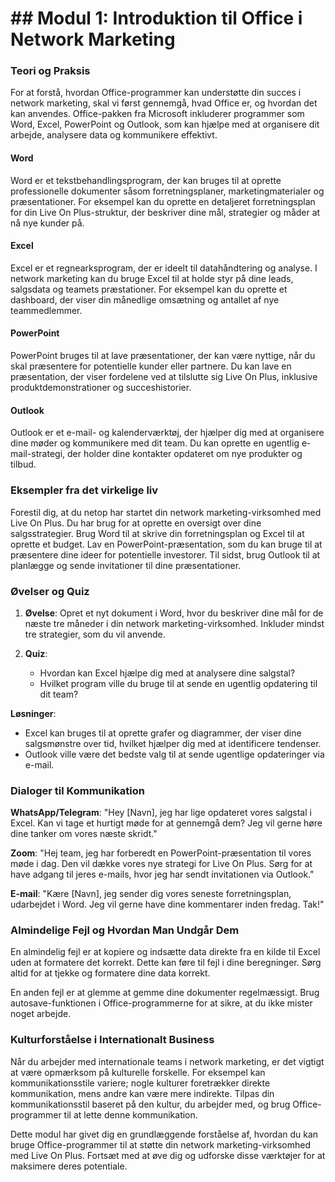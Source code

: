 # ## Modul 1: Introduktion til Office i Network Marketing

### Teori og Praksis

For at forstå, hvordan Office-programmer kan understøtte din succes i network marketing, skal vi først gennemgå, hvad Office er, og hvordan det kan anvendes. Office-pakken fra Microsoft inkluderer programmer som Word, Excel, PowerPoint og Outlook, som kan hjælpe med at organisere dit arbejde, analysere data og kommunikere effektivt.

#### Word

Word er et tekstbehandlingsprogram, der kan bruges til at oprette professionelle dokumenter såsom forretningsplaner, marketingmaterialer og præsentationer. For eksempel kan du oprette en detaljeret forretningsplan for din Live On Plus-struktur, der beskriver dine mål, strategier og måder at nå nye kunder på.

#### Excel

Excel er et regnearksprogram, der er ideelt til datahåndtering og analyse. I network marketing kan du bruge Excel til at holde styr på dine leads, salgsdata og teamets præstationer. For eksempel kan du oprette et dashboard, der viser din månedlige omsætning og antallet af nye teammedlemmer.

#### PowerPoint

PowerPoint bruges til at lave præsentationer, der kan være nyttige, når du skal præsentere for potentielle kunder eller partnere. Du kan lave en præsentation, der viser fordelene ved at tilslutte sig Live On Plus, inklusive produktdemonstrationer og succeshistorier.

#### Outlook

Outlook er et e-mail- og kalenderværktøj, der hjælper dig med at organisere dine møder og kommunikere med dit team. Du kan oprette en ugentlig e-mail-strategi, der holder dine kontakter opdateret om nye produkter og tilbud.

### Eksempler fra det virkelige liv

Forestil dig, at du netop har startet din network marketing-virksomhed med Live On Plus. Du har brug for at oprette en oversigt over dine salgsstrategier. Brug Word til at skrive din forretningsplan og Excel til at oprette et budget. Lav en PowerPoint-præsentation, som du kan bruge til at præsentere dine ideer for potentielle investorer. Til sidst, brug Outlook til at planlægge og sende invitationer til dine præsentationer.

### Øvelser og Quiz

1. **Øvelse**: Opret et nyt dokument i Word, hvor du beskriver dine mål for de næste tre måneder i din network marketing-virksomhed. Inkluder mindst tre strategier, som du vil anvende.

2. **Quiz**:
   - Hvordan kan Excel hjælpe dig med at analysere dine salgstal?
   - Hvilket program ville du bruge til at sende en ugentlig opdatering til dit team?

**Løsninger**:
   - Excel kan bruges til at oprette grafer og diagrammer, der viser dine salgsmønstre over tid, hvilket hjælper dig med at identificere tendenser.
   - Outlook ville være det bedste valg til at sende ugentlige opdateringer via e-mail.

### Dialoger til Kommunikation

**WhatsApp/Telegram**:
"Hey [Navn], jeg har lige opdateret vores salgstal i Excel. Kan vi tage et hurtigt møde for at gennemgå dem? Jeg vil gerne høre dine tanker om vores næste skridt."

**Zoom**:
"Hej team, jeg har forberedt en PowerPoint-præsentation til vores møde i dag. Den vil dække vores nye strategi for Live On Plus. Sørg for at have adgang til jeres e-mails, hvor jeg har sendt invitationen via Outlook."

**E-mail**:
"Kære [Navn], jeg sender dig vores seneste forretningsplan, udarbejdet i Word. Jeg vil gerne have dine kommentarer inden fredag. Tak!"

### Almindelige Fejl og Hvordan Man Undgår Dem

En almindelig fejl er at kopiere og indsætte data direkte fra en kilde til Excel uden at formatere det korrekt. Dette kan føre til fejl i dine beregninger. Sørg altid for at tjekke og formatere dine data korrekt.

En anden fejl er at glemme at gemme dine dokumenter regelmæssigt. Brug autosave-funktionen i Office-programmerne for at sikre, at du ikke mister noget arbejde.

### Kulturforståelse i Internationalt Business

Når du arbejder med internationale teams i network marketing, er det vigtigt at være opmærksom på kulturelle forskelle. For eksempel kan kommunikationsstile variere; nogle kulturer foretrækker direkte kommunikation, mens andre kan være mere indirekte. Tilpas din kommunikationsstil baseret på den kultur, du arbejder med, og brug Office-programmer til at lette denne kommunikation.

Dette modul har givet dig en grundlæggende forståelse af, hvordan du kan bruge Office-programmer til at støtte din network marketing-virksomhed med Live On Plus. Fortsæt med at øve dig og udforske disse værktøjer for at maksimere deres potentiale.